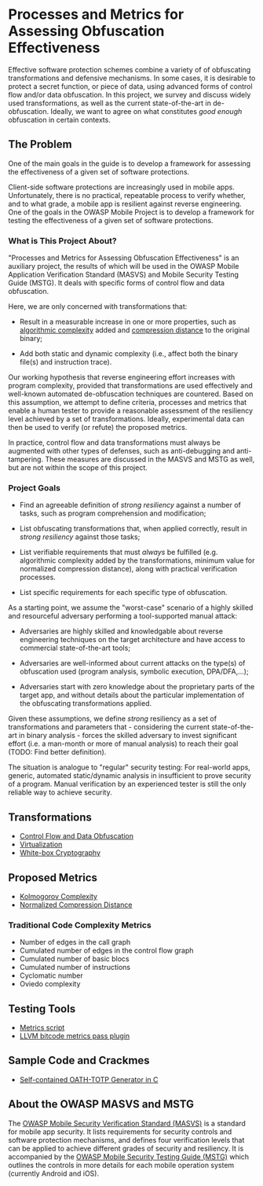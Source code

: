# Processes and Metrics for Assessing Obfuscation Effectiveness

Effective software protection schemes combine a variety of of obfuscating transformations and defensive mechanisms. In some cases, it is desirable to protect a secret function, or piece of data, using advanced forms of control flow and/or data obfuscation. In this project, we survey and discuss widely used transformations, as well as the current state-of-the-art in de-obfuscation. Ideally, we want to agree on what constitutes *good enough* obfuscation in certain contexts.

## The Problem

One of the main goals in the guide is to develop a framework for assessing the effectiveness of a given set of software protections.

Client-side software protections are increasingly used in mobile apps. Unfortunately, there is no practical, repeatable process to verify whether, and to what grade, a mobile app is resilient against reverse engineering. One of the goals in the OWASP Mobile Project is to develop a framework for testing the effectiveness of a given set of software protections.

### What is This Project About?

"Processes and Metrics for Assessing Obfuscation Effectiveness" is an auxiliary project, the results of which will be used in the OWASP Mobile Application Verification Standard (MASVS) and Mobile Security Testing Guide (MSTG). It deals with specific forms of control flow and data obfuscation.

Here, we are only concerned with transformations that:

- Result in a measurable increase in one or more properties, such as [algorithmic complexity](02a_kolmogorov_complexity.md) added and [compression distance](02b_normalized_compression_distance.md) to the original binary;

- Add both static and dynamic complexity (i.e., affect both the binary file(s) and instruction trace).

Our working hypothesis that reverse engineering effort increases with program complexity, provided that transformations are used effectively and well-known automated de-obfuscation techniques are countered. Based on this assumption, we attempt to define criteria, processes and metrics that enable a human tester to provide a reasonable assessment of the resiliency level achieved by a set of transformations. Ideally, experimental data can then be used to verify (or refute) the proposed metrics.

In practice, control flow and data transformations must always be augmented with other types of defenses, such as anti-debugging and anti-tampering. These measures are discussed in the MASVS and MSTG as well, but are not within the scope of this project.

### Project Goals

* Find an agreeable definition of *strong resiliency* against a number of tasks, such as program comprehension and modification;

* List obfuscating transformations that, when applied correctly, result in *strong resiliency* against those tasks;

* List verifiable requirements that must *always* be fulfilled (e.g. algorithmic complexity added by the transformations, minimum value for normalized compression distance), along with practical verification processes.

* List specific requirements for each specific type of obfuscation.

As a starting point, we assume the "worst-case" scenario of a highly skilled and resourceful adversary performing a tool-supported manual attack:

- Adversaries are highly skilled and knowledgable about reverse engineering techniques on the target architecture and have access to commercial state-of-the-art tools;

- Adversaries are well-informed about current attacks on the type(s) of obfuscation used (program analysis, symbolic execution, DPA/DFA,...);

- Adversaries start with zero knowledge about the proprietary parts of the target app, and without details about the particular implementation of the obfuscating transformations applied.

Given these assumptions, we define *strong* resiliency as a set of transformations and parameters that - considering the current state-of-the-art in binary analysis - forces the skilled adversary to invest significant effort (i.e. a man-month or more of manual analysis) to reach their goal (TODO: Find better definition).

The situation is analogue to "regular" security testing: For real-world apps, generic, automated static/dynamic analysis in insufficient to prove security of a program. Manual verification by an experienced tester is still the only reliable way to achieve security.

## Transformations

- [Control Flow and Data Obfuscation](https://github.com/b-mueller/obfuscation-metrics/blob/master/03a_control_flow_and_data_obfuscation.md)
- [Virtualization](https://github.com/b-mueller/obfuscation-metrics/blob/master/03b_virtualization.md)
- [White-box Cryptography](https://github.com/b-mueller/obfuscation-metrics/blob/master/03c_whitebox_cryptography.md)

## Proposed Metrics

- [Kolmogorov Complexity](https://github.com/b-mueller/obfuscation-metrics/blob/master/02a_kolmogorov_complexity.md)
- [Normalized Compression Distance](https://github.com/b-mueller/obfuscation-metrics/blob/master/02b_normalized_compression_distance.md)

### Traditional Code Complexity Metrics

- Number of edges in the call graph
- Cumulated number of edges in the control flow graph
- Cumulated number of basic blocs
- Cumulated number of instructions
- Cyclomatic number
- Oviedo complexity

## Testing Tools

- [Metrics script](https://github.com/b-mueller/obfuscation-metrics/blob/master/tools/obfm.py)
- [LLVM bitcode metrics pass plugin](https://github.com/b-mueller/obfuscation-metrics/tree/master/tools/llvm-bitcode-metrics)

## Sample Code and Crackmes

- [Self-contained OATH-TOTP Generator in C](https://github.com/b-mueller/obfuscation-metrics/tree/master/testprograms/oath-totp)

## About the OWASP MASVS and MSTG
The [OWASP Mobile Security Verification Standard (MASVS)](https://github.com/OWASP/owasp-masvs) is a standard for mobile app security. It lists requirements for security controls and software protection mechanisms, and defines four verification levels that can be applied to achieve different grades of security and resiliency. It is accompanied by the [OWASP Mobile Security Testing Guide (MSTG)](https://github.com/OWASP/owasp-mstg) which outlines the controls in more details for each mobile operation system (currently Android and iOS).

